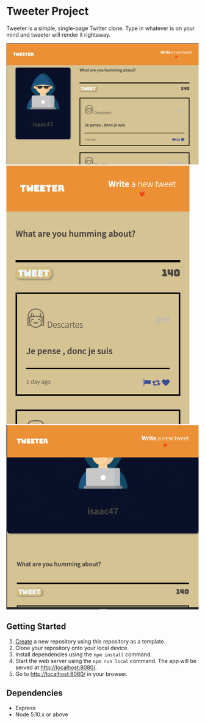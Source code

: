 # Tweeter Project

Tweeter is a simple, single-page Twitter clone. Type in whatever is on your mind and tweeter will render it rightaway.

!["Home page for mobile and tablets "](https://github.com/nati047/tweeter/blob/master/docs/twtr1.png?raw=true)
!["Posted Tweets "](https://github.com/nati047/tweeter/blob/master/docs/twtr2.png?raw=true)
!["Tweeter for desktop "](https://github.com/nati047/tweeter/blob/master/docs/twtr3.png?raw=true)



## Getting Started

1. [Create](https://docs.github.com/en/repositories/creating-and-managing-repositories/creating-a-repository-from-a-template) a new repository using this repository as a template.
2. Clone your repository onto your local device.
3. Install dependencies using the `npm install` command.
3. Start the web server using the `npm run local` command. The app will be served at <http://localhost:8080/>.
4. Go to <http://localhost:8080/> in your browser.

## Dependencies

- Express
- Node 5.10.x or above
